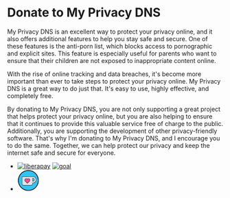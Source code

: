 # Donate to My Privacy DNS

My Privacy DNS is an excellent way to protect your privacy online, and it also
offers additional features to help you stay safe and secure. One of these
features is the anti-porn list, which blocks access to pornographic and
explicit sites.
This feature is especially useful for parents who want to ensure that their
children are not exposed to inappropriate content online.

With the rise of online tracking and data breaches, it's become more important
than ever to take steps to protect your privacy online.
My Privacy DNS is a great way to do just that. It's easy to use, highly
effective, and completely free.

By donating to My Privacy DNS, you are not only supporting a great project
that helps protect your privacy online, but you are also helping to ensure
that it continues to provide this valuable service free of charge to the public.
Additionally, you are supporting the development of other privacy-friendly
software.
That's why I'm donating to My Privacy DNS, and I encourage you to do the same.
Together, we can help protect our privacy and keep the internet safe and secure
for everyone.

- [![liberapay](https://www.mypdns.org/fileproxy/?name=sp_receives_mypdns)](https://liberapay.com/MyPDNS/donate) [![goal](https://www.mypdns.org/fileproxy/?name=sp_goal_mypdns)](https://liberapay.com/MyPDNS/donate)
- [![ko-fi](https://raw.githubusercontent.com/mypdns/.assets/master/icons/ko-fi.png)](https://ko-fi.com/X8X37FUGU)
